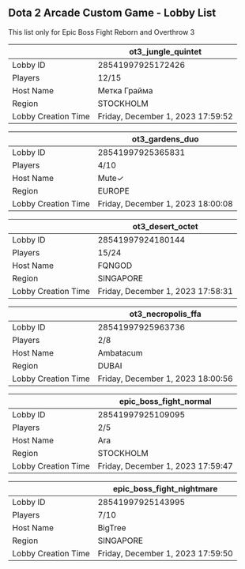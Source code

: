 ## Dota 2 Arcade Custom Game - Lobby List

This list only for Epic Boss Fight Reborn and Overthrow 3

|  | ot3_jungle_quintet |
| ------ | ------ |
| Lobby ID | 28541997925172426 |
| Players | 12/15 |
| Host Name | Метка Грайма |
| Region | STOCKHOLM |
| Lobby Creation Time | Friday, December 1, 2023 17:59:52 |


|  | ot3_gardens_duo |
| ------ | ------ |
| Lobby ID | 28541997925365831 |
| Players | 4/10 |
| Host Name | Mute✓ |
| Region | EUROPE |
| Lobby Creation Time | Friday, December 1, 2023 18:00:08 |


|  | ot3_desert_octet |
| ------ | ------ |
| Lobby ID | 28541997924180144 |
| Players | 15/24 |
| Host Name | FQNGOD |
| Region | SINGAPORE |
| Lobby Creation Time | Friday, December 1, 2023 17:58:31 |


|  | ot3_necropolis_ffa |
| ------ | ------ |
| Lobby ID | 28541997925963736 |
| Players | 2/8 |
| Host Name | Ambatacum |
| Region | DUBAI |
| Lobby Creation Time | Friday, December 1, 2023 18:00:56 |


|  | epic_boss_fight_normal |
| ------ | ------ |
| Lobby ID | 28541997925109095 |
| Players | 2/5 |
| Host Name | Ara |
| Region | STOCKHOLM |
| Lobby Creation Time | Friday, December 1, 2023 17:59:47 |


|  | epic_boss_fight_nightmare |
| ------ | ------ |
| Lobby ID | 28541997925143995 |
| Players | 7/10 |
| Host Name | BigTree |
| Region | SINGAPORE |
| Lobby Creation Time | Friday, December 1, 2023 17:59:50 |


